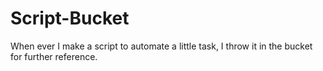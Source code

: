 # Script-Bucket
When ever I make a script to automate a little task, I throw it in the bucket for further reference. 
